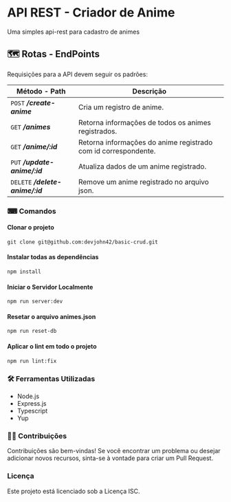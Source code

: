 # API REST - Criador de Anime

Uma simples api-rest para cadastro de animes

## 🗺 Rotas - EndPoints

Requisições para a API devem seguir os padrões:

| Método - Path                    | Descrição                                                      |
| -------------------------------- | -------------------------------------------------------------- |
| `POST` **_/create-anime_**       | Cria um registro de anime.                                     |
| `GET` **_/animes_**              | Retorna informações de todos os animes registrados.            |
| `GET` **_/anime/:id_**           | Retorna informações do anime registrado com id correspondente. |
| `PUT` **_/update-anime/:id_**    | Atualiza dados de um anime registrado.                         |
| `DELETE` **_/delete-anime/:id_** | Remove um anime registrado no arquivo json.                    |

### ⌨ Comandos

#### Clonar o projeto

```
git clone git@github.com:devjohn42/basic-crud.git
```

#### Instalar todas as dependências

```
npm install
```

#### Iniciar o Servidor Localmente

```
npm run server:dev
```

#### Resetar o arquivo animes.json

```
npm run reset-db
```

#### Aplicar o lint em todo o projeto

```
npm run lint:fix
```

### 🛠 Ferramentas Utilizadas

- Node.js
- Express.js
- Typescript
- Yup

### 🤝🏻 Contribuições

Contribuições são bem-vindas! Se você encontrar um problema ou desejar adicionar novos recursos, sinta-se à vontade para criar um Pull Request.

### Licença

Este projeto está licenciado sob a Licença ISC.
